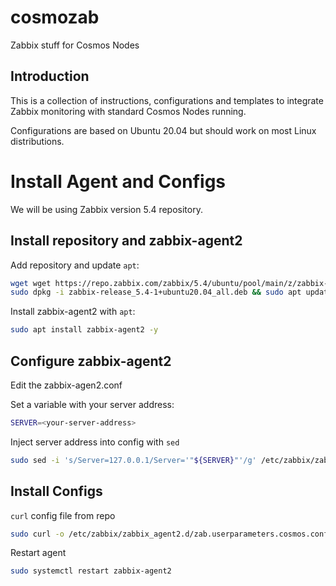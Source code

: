 # cosmozab
Zabbix stuff for Cosmos Nodes

## Introduction
This is a collection of instructions, configurations and templates to integrate Zabbix monitoring with standard Cosmos Nodes running.

Configurations are based on Ubuntu 20.04 but should work on most Linux distributions.

# Install Agent and Configs
We will be using Zabbix version 5.4 repository.

## Install repository and zabbix-agent2
Add repository and update `apt`:
```bash
wget wget https://repo.zabbix.com/zabbix/5.4/ubuntu/pool/main/z/zabbix-release/zabbix-release_5.4-1+ubuntu20.04_all.deb
sudo dpkg -i zabbix-release_5.4-1+ubuntu20.04_all.deb && sudo apt update
```
Install zabbix-agent2 with `apt`:
```bash
sudo apt install zabbix-agent2 -y
```

## Configure zabbix-agent2
Edit the zabbix-agen2.conf

Set a variable with your server address:
```bash
SERVER=<your-server-address>
```

Inject server address into config with `sed`
```bash
sudo sed -i 's/Server=127.0.0.1/Server='"${SERVER}"'/g' /etc/zabbix/zabbix_agent2.conf
```

## Install Configs

`curl` config file from repo

```bash
sudo curl -o /etc/zabbix/zabbix_agent2.d/zab.userparameters.cosmos.conf https://raw.githubusercontent.com/nullmames/cosmozab/main/zabbix_agent2.d/zab.userparameters.cosmos.conf
```

Restart agent
```bash
sudo systemctl restart zabbix-agent2
```

